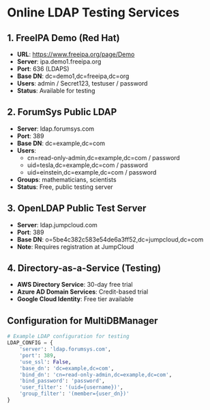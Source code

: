 # Online LDAP Testing Services

## 1. FreeIPA Demo (Red Hat)
- **URL**: https://www.freeipa.org/page/Demo
- **Server**: ipa.demo1.freeipa.org
- **Port**: 636 (LDAPS)
- **Base DN**: dc=demo1,dc=freeipa,dc=org
- **Users**: admin / Secret123, testuser / password
- **Status**: Available for testing

## 2. ForumSys Public LDAP
- **Server**: ldap.forumsys.com
- **Port**: 389
- **Base DN**: dc=example,dc=com
- **Users**: 
  - cn=read-only-admin,dc=example,dc=com / password
  - uid=tesla,dc=example,dc=com / password
  - uid=einstein,dc=example,dc=com / password
- **Groups**: mathematicians, scientists
- **Status**: Free, public testing server

## 3. OpenLDAP Public Test Server
- **Server**: ldap.jumpcloud.com
- **Port**: 389
- **Base DN**: o=5be4c382c583e54de6a3ff52,dc=jumpcloud,dc=com
- **Note**: Requires registration at JumpCloud

## 4. Directory-as-a-Service (Testing)
- **AWS Directory Service**: 30-day free trial
- **Azure AD Domain Services**: Credit-based trial
- **Google Cloud Identity**: Free tier available

## Configuration for MultiDBManager

```python
# Example LDAP configuration for testing
LDAP_CONFIG = {
    'server': 'ldap.forumsys.com',
    'port': 389,
    'use_ssl': False,
    'base_dn': 'dc=example,dc=com',
    'bind_dn': 'cn=read-only-admin,dc=example,dc=com',
    'bind_password': 'password',
    'user_filter': '(uid={username})',
    'group_filter': '(member={user_dn})'
}
```